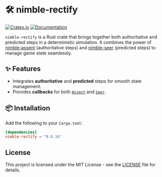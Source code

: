 # 🛠️ nimble-rectify

[![Crates.io](https://img.shields.io/crates/v/nimble-rectify)](https://crates.io/crates/nimble-rectify)
[![Documentation](https://docs.rs/nimble-rectify/badge.svg)](https://docs.rs/nimble-rectify)

`nimble-rectify` is a Rust crate that brings together both authoritative and predicted steps in a
deterministic simulation. It combines the power of
[nimble-assent](https://github.com/nimble-rust/nimble-assent) (authoritative steps)
and [nimble-seer](https://github.com/nimble-rust/nimble-seer) (predicted steps)
to manage game state seamlessly.

## ✨ Features

- Integrates **authoritative** and **predicted** steps for smooth state management.
- Provides **callbacks** for both [`Assent`](https://github.com/nimble-rust/nimble-assent) and [`Seer`](https://github.com/nimble-rust/nimble-seer).

## 📦 Installation

Add the following to your `Cargo.toml`:

```toml
[dependencies]
nimble-rectify = "0.0.16"
```

## License

This project is licensed under the MIT License - see the [LICENSE](LICENSE) file for details.
